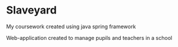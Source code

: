 # Slaveyard

My coursework created using java spring framework 

Web-application created to manage pupils and teachers in a school 
